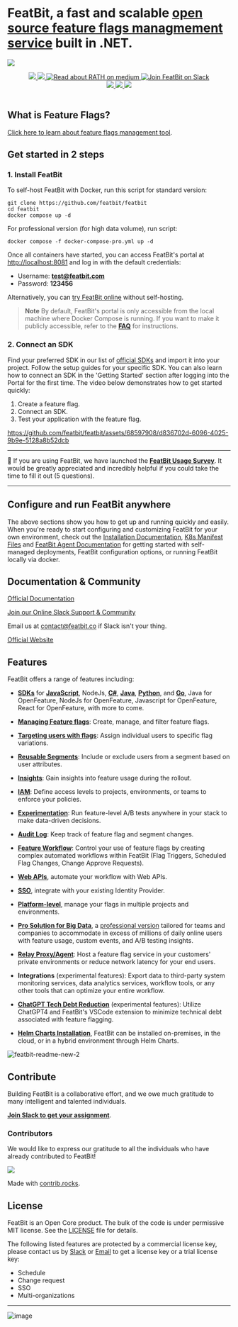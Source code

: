 # FeatBit, a fast and scalable [open source feature flags managmement service](https://www.featbit.co/blogs/Modern-Feature-Flags-Management-Service-Overview) built in .NET.

<a href="https://www.featbit.co/blogs/Modern-Feature-Flags-Management-Service-Overview"><img src="https://github.com/featbit/featbit/assets/68597908/28bb8bc4-41bc-472d-8193-36226f915af0" /></a>

<div id="header" align="center">
  <div id="badges">
  <a href="https://github.com/featbit/featbit/blob/main/LICENSE">
    <img src="https://img.shields.io/static/v1?style=flat-square&label=license&message=MIT&color=brightgreen" />
  </a>
  <a href="https://twitter.com/RealFeatBit">
    <img src="https://img.shields.io/badge/Twitter-1DA1F2?style=flat-square&logo=twitter&logoColor=white"/>
  </a>  
  <a href="https://medium.com/@featbit">
    <img src="https://img.shields.io/badge/Medium-grey?style=flat-square&logo=medium&logoColor=white" alt="Read about RATH on medium"/>
  </a>
  <a href="https://join.slack.com/t/featbit/shared_invite/zt-1ew5e2vbb-x6Apan1xZOaYMnFzqZkGNQ">
    <img src="https://img.shields.io/badge/Slack-green?style=flat-square&logo=slack&logoColor=white" alt="Join FeatBit on Slack"/>
  </a>
  </div>
  <div id="badges">
  <a href="https://dotnet.microsoft.com/">
    <img src="https://img.shields.io/badge/.NET-%3E=6.0-6E359E?style=flat-square&logo=csharp&logoColor=white"/>
  </a>
  <a href="https://www.python.org/">
    <img src="https://img.shields.io/badge/Python-%3E=3.9-FFDD53?style=flat-square&logo=python&logoColor=white"/>
  </a>
  <a href="https://angular.io/">
    <img src="https://img.shields.io/badge/Angular-16.0-DD0031?style=flat-square&logo=angular&logoColor=white"/>
  </a>
</div>
</div>

<br/>


## What is Feature Flags?

[Click here to learn about feature flags management tool](https://www.featbit.co/blogs/Modern-Feature-Flags-Management-Service-Overview).

## Get started in 2 steps

### 1. Install FeatBit

To self-host FeatBit with Docker, run this script for standard version:

```
git clone https://github.com/featbit/featbit
cd featbit
docker compose up -d
```

For professional version (for high data volume), run script:

```
docker compose -f docker-compose-pro.yml up -d
```

Once all containers have started, you can access FeatBit's portal at [http://localhost:8081](http://localhost:8081) and log in with the default credentials:

- Username: **test@featbit.com**
- Password: **123456**

Alternatively, you can [try FeatBit online](https://tryitonline.featbit.co) without self-hosting.

> **Note**
> By default, FeatBit's portal is only accessible from the local machine where Docker Compose is running. If you want to make it publicly accessible, refer to the [**FAQ**](https://docs.featbit.co/installation/faq#how-to-make-featbit-portal-accessible-publicly) for instructions.

### 2. Connect an SDK

Find your preferred SDK in our list of [official SDKs](https://docs.featbit.co/sdk/overview) and import it into your project. Follow the setup guides for your specific SDK. You can also learn how to connect an SDK in the 'Getting Started' section after logging into the Portal for the first time. The video below demonstrates how to get started quickly:

1. Create a feature flag.
2. Connect an SDK.
3. Test your application with the feature flag.

https://github.com/featbit/featbit/assets/68597908/d836702d-6096-4025-9b9e-5128a8b52dcb

--------

🙏 If you are using FeatBit, we have launched the [**FeatBit Usage Survey**](https://forms.gle/gZT715wE9aMPpoBw8). It would be greatly appreciated and incredibly helpful if you could take the time to fill it out (5 questions).

--------

## Configure and run FeatBit anywhere

The above sections show you how to get up and running quickly and easily. When you're ready to start configuring and customizing FeatBit for your own environment, check out the [Installation Documentation](https://docs.featbit.co/installation/full-installation), [K8s Manifest Files](https://github.com/featbit/featbit/tree/main/kubernetes) and [FeatBit Agent Documentation](https://docs.featbit.co/relay-proxy/featbit-agent) for getting started with self-managed deployments, FeatBit configuration options, or running FeatBit locally via docker.

## Documentation & Community

[Official Documentation](https://docs.featbit.co)

[Join our Online Slack Support & Community](https://join.slack.com/t/featbit/shared_invite/zt-1ew5e2vbb-x6Apan1xZOaYMnFzqZkGNQ)

Email us at [contact@featbit.co](mailto:contact@featbit.co) if Slack isn't your thing.

[Official Website](https://www.featbit.co)

## Features

FeatBit offers a range of features including:

- **[SDKs](https://docs.featbit.co/sdk/overview)** for [**JavaScript**](https://github.com/featbit/featbit-js-client-sdk), NodeJs, [**C#**](https://github.com/featbit/dotnet-server-sdk), [**Java**](https://github.com/featbit/featbit-java-sdk), [**Python**](https://github.com/featbit/featbit-python-sdk), and [**Go**](https://github.com/featbit/featbit-go-sdk), Java for OpenFeature, NodeJs for OpenFeature, Javascript for OpenFeature, React for OpenFeature, with more to come.

- **[Managing Feature flags](https://docs.featbit.co/feature-flags/organizing-flags/the-flags-list)**: Create, manage, and filter feature flags.

- **[Targeting users with flags](https://docs.featbit.co/feature-flags/targeting-users-with-flags)**: Assign individual users to specific flag variations.

- **[Reusable Segments](https://docs.featbit.co/feature-flags/users-and-user-segments)**: Include or exclude users from a segment based on user attributes.

- **[Insights](https://docs.featbit.co/feature-flags/the-flag-insights)**: Gain insights into feature usage during the rollout.

- **[IAM](https://docs.featbit.co/iam/overview)**: Define access levels to projects, environments, or teams to enforce your policies.

- **[Experimentation](https://docs.featbit.co/experimentation/understanding-experimentation)**: Run feature-level A/B tests anywhere in your stack to make data-driven decisions.

- **[Audit Log](https://docs.featbit.co/feature-flags/audit-log)**: Keep track of feature flag and segment changes.

- **[Feature Workflow](https://docs.featbit.co/feature-flags/feature-workflow)**: Control your use of feature flags by creating complex automated workflows within FeatBit (Flag Triggers, Scheduled Flag Changes, Change Approve Requests).

- **[Web APIs](https://docs.featbit.co/api-docs/overview)**, automate your workflow with Web APIs.

- **[SSO](https://docs.featbit.co/integrations/single-sign-on)**, integrate with your existing Identity Provider.

- **[Platform-level](https://docs.featbit.co/feature-flags/organizing-flags/projects)**, manage your flags in multiple projects and environments.

- **[Pro Solution for Big Data](https://docs.featbit.co/tech-stack/standard-vs.-professional)**, a [professional version](https://docs.featbit.co/tech-stack/architecture-professional) tailored for teams and companies to accommodate in excess of millions of daily online users with feature usage, custom events, and A/B testing insights.

- **[Relay Proxy/Agent](https://docs.featbit.co/relay-proxy/relay-proxy)**: Host a feature flag service in your customers' private environments or reduce network latency for your end users.

- **Integrations** (experimental features): Export data to third-party system monitoring services, data analytics services, workflow tools, or any other tools that can optimize your entire workflow.

- **[ChatGPT Tech Debt Reduction](https://github.com/featbit/featbit/tree/main/llm)** (experimental features): Utilize ChatGPT4 and FeatBit's VSCode extension to minimize technical debt associated with feature flagging.

- **[Helm Charts Installation](https://github.com/featbit/featbit-charts/)**, FeatBit can be installed on-premises, in the cloud, or in a hybrid environment through Helm Charts.

![featbit-readme-new-2](https://user-images.githubusercontent.com/68597908/211645725-391777fa-b5c0-4a0c-88e9-df9f05af9c61.gif)

## Contribute

Building FeatBit is a collaborative effort, and we owe much gratitude to many intelligent and talented individuals.

[**Join Slack to get your assignment**](https://join.slack.com/t/featbit/shared_invite/zt-1ew5e2vbb-x6Apan1xZOaYMnFzqZkGNQ).

### Contributors

We would like to express our gratitude to all the individuals who have already contributed to FeatBit!

<a href="https://github.com/featbit/featbit/graphs/contributors">
  <img src="https://contrib.rocks/image?repo=featbit/featbit" />
</a>

Made with [contrib.rocks](https://contrib.rocks).

## License

FeatBit is an Open Core product. The bulk of the code is under permissive MIT license. See the [LICENSE](https://github.com/featbit/featbit/blob/main/LICENSE) file for details.

The following listed features are protected by a commercial license key, please contact us by [Slack](https://join.slack.com/t/featbit/shared_invite/zt-1ew5e2vbb-x6Apan1xZOaYMnFzqZkGNQ) or [Email](mailto:contact@featbit.co) to get a license key or a trial license key:
- Schedule
- Change request
- SSO
- Multi-organizations

-------------
![image](https://github.com/featbit/featbit/assets/68597908/ff7a611e-9504-4f99-bf11-8ba9bccea696)

